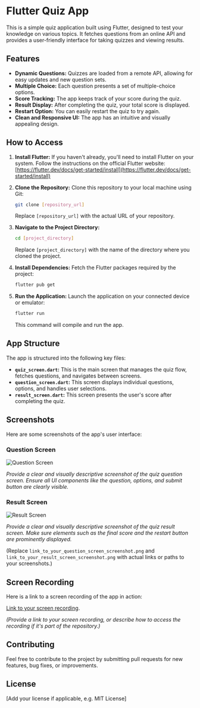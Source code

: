 # Flutter Quiz App

This is a simple quiz application built using Flutter, designed to test your knowledge on various topics. It fetches questions from an online API and provides a user-friendly interface for taking quizzes and viewing results.

## Features

*   **Dynamic Questions:** Quizzes are loaded from a remote API, allowing for easy updates and new question sets.
*   **Multiple Choice:** Each question presents a set of multiple-choice options.
*   **Score Tracking:** The app keeps track of your score during the quiz.
*   **Result Display:** After completing the quiz, your total score is displayed.
*   **Restart Option:** You can easily restart the quiz to try again.
*   **Clean and Responsive UI:** The app has an intuitive and visually appealing design.

## How to Access

1.  **Install Flutter:** If you haven't already, you'll need to install Flutter on your system. Follow the instructions on the official Flutter website: [https://flutter.dev/docs/get-started/install](https://flutter.dev/docs/get-started/install)

2.  **Clone the Repository:** Clone this repository to your local machine using Git:

    ```bash
    git clone [repository_url]
    ```

    Replace `[repository_url]` with the actual URL of your repository.

3.  **Navigate to the Project Directory:**
    ```bash
    cd [project_directory]
    ```

    Replace `[project_directory]` with the name of the directory where you cloned the project.

4.  **Install Dependencies:** Fetch the Flutter packages required by the project:

    ```bash
    flutter pub get
    ```

5.  **Run the Application:** Launch the application on your connected device or emulator:

    ```bash
    flutter run
    ```

    This command will compile and run the app.

## App Structure

The app is structured into the following key files:

*   **`quiz_screen.dart`:** This is the main screen that manages the quiz flow, fetches questions, and navigates between screens.
*   **`question_screen.dart`:** This screen displays individual questions, options, and handles user selections.
*   **`result_screen.dart`:** This screen presents the user's score after completing the quiz.

## Screenshots

Here are some screenshots of the app's user interface:

### Question Screen
![Question Screen](https://github.com/msk1523/quiz_app/blob/master/QuizApp_Questions.jpg)

_Provide a clear and visually descriptive screenshot of the quiz question screen. Ensure all UI components like the question, options, and submit button are clearly visible._


### Result Screen
![Result Screen](https://github.com/msk1523/quiz_app/blob/master/QuizApp_Results.jpg)

_Provide a clear and visually descriptive screenshot of the quiz result screen. Make sure elements such as the final score and the restart button are prominently displayed._

(Replace `link_to_your_question_screen_screenshot.png` and `link_to_your_result_screen_screenshot.png` with actual links or paths to your screenshots.)

## Screen Recording

Here is a link to a screen recording of the app in action:

[Link to your screen recording](https://github.com/msk1523/quiz_app/blob/master/QuizApp.mp4).

_(Provide a link to your screen recording, or describe how to access the recording if it's part of the repository.)_

## Contributing

Feel free to contribute to the project by submitting pull requests for new features, bug fixes, or improvements.

## License

[Add your license if applicable, e.g. MIT License]
